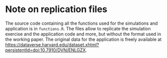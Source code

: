# Note on replication files

The source code containing all the functions used for the simulations and application is in `functions.R`. The files allow to replicate the simulation exercise and the application code and more, but without the format used in the working paper. The original data for the application is freely available at https://dataverse.harvard.edu/dataset.xhtml?persistentId=doi:10.7910/DVN/ENLGZX.
